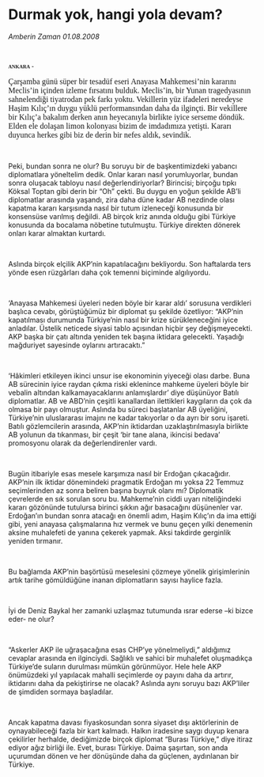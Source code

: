 # Durmak yok, hangi yola devam?

*Amberin Zaman 01.08.2008*

<div class="taraf_structure_2col_1zq">
<div class="margen_n">



 <p><b><font face="Times New Roman TUR" size="2"><br/>
<p><font size="1">ANKARA</font> - </p></font></b><font face="Times New Roman TUR"><font size="3">Çarşamba günü süper bir tesadüf eseri Anayasa Mahkemesi’nin kararını Meclis’in içinden izleme fırsatını bulduk. Meclis’in, bir Yunan tragedyasının sahnelendiği tiyatrodan pek farkı yoktu. Vekillerin yüz ifadeleri neredeyse Haşim Kılıç’ın duygu yüklü performansından daha da ilginçti. Bir vekillere bir Kılıç’a bakalım derken anın heyecanıyla birlikte iyice serseme döndük. Elden ele dolaşan limon kolonyası bizim de imdadımıza yetişti. Kararı duyunca herkes gibi biz de derin bir nefes aldık, sevindik. </font></font></p><br/>
<p>Peki, bundan sonra ne olur? Bu soruyu bir de başkentimizdeki yabancı diplomatlara yöneltelim dedik. Onlar kararı nasıl yorumluyorlar, bundan sonra oluşacak tabloyu nasıl değerlendiriyorlar? Birincisi; birçoğu tıpkı Köksal Toptan gibi derin bir “Oh” çekti. Bu duygu en yoğun şekilde AB’li diplomatlar arasında yaşandı, zira daha düne kadar AB nezdinde olası kapatma kararı karşısında nasıl bir tutum izleneceği konusunda bir konsensüse varılmış değildi. AB birçok kriz anında olduğu gibi Türkiye konusunda da bocalama nöbetine tutulmuştu. Türkiye direkten dönerek onları karar almaktan kurtardı.</p><br/>
<p>Aslında birçok elçilik AKP’nin kapatılacağını bekliyordu. Son haftalarda ters yönde esen rüzgârları daha çok temenni biçiminde algılıyordu.</p><br/>
<p>‘Anayasa Mahkemesi üyeleri neden böyle bir karar aldı’ sorusuna verdikleri başlıca cevabı, görüştüğümüz bir diplomat şu şekilde özetliyor: “AKP’nin kapatılması durumunda Türkiye’nin nasıl bir krize sürükleneceğini iyice anladılar. Üstelik neticede siyasi tablo açısından hiçbir şey değişmeyecekti. AKP başka bir çatı altında yeniden tek başına iktidara gelecekti. Yaşadığı mağduriyet sayesinde oylarını artıracaktı.”</p><br/>
<p>‘Hâkimleri etkileyen ikinci unsur ise ekonominin yiyeceği olası darbe. Buna AB sürecinin iyice raydan çıkma riski eklenince mahkeme üyeleri böyle bir vebalin altından kalkamayacaklarını anlamışlardır’ diye düşünüyor Batılı diplomatlar. AB ve ABD’nin çeşitli kanallardan ilettikleri kaygıların da çok da olmasa bir payı olmuştur. Aslında bu süreci başlatanlar AB üyeliğini, Türkiye’nin uluslararası imajını ne kadar takıyorlar o da ayrı bir soru işareti. Batılı gözlemcilerin arasında, AKP’nin iktidardan uzaklaştırılmasıyla birlikte AB yolunun da tıkanması, bir çeşit ‘bir tane alana, ikincisi bedava’ promosyonu olarak da değerlendirenler vardı. </p><br/>
<p>Bugün itibariyle esas mesele karşımıza nasıl bir Erdoğan çıkacağıdır. AKP’nin ilk iktidar dönemindeki pragmatik Erdoğan mı yoksa 22 Temmuz seçimlerinden az sonra beliren başına buyruk olanı mı? Diplomatik çevrelerde en sık sorulan soru bu. Mahkeme’nin ciddi uyarı niteliğindeki kararı gözönünde tutulursa birinci şıkkın ağır basacağını düşünenler var. Erdoğan’ın bundan sonra atacağı en önemli adım, Haşim Kılıç’ın da ima ettiği gibi, yeni anayasa çalışmalarına hız vermek ve bunu geçen yılki denemenin aksine muhalefeti de yanına çekerek yapmak. Aksi takdirde gerginlik yeniden tırmanır.</p><br/>
<p>Bu bağlamda AKP’nin başörtüsü meselesini çözmeye yönelik girişimlerinin artık tarihe gömüldüğüne inanan diplomatların sayısı haylice fazla.</p><br/>
<p>İyi de Deniz Baykal her zamanki uzlaşmaz tutumunda ısrar ederse –ki bizce eder- ne olur?</p><br/>
<p>“Askerler AKP ile uğraşacağına esas CHP’ye yönelmeliydi,” aldığımız cevaplar arasında en ilginciydi. Sağlıklı ve sahici bir muhalefet oluşmadıkça Türkiye’de suların durulması mümkün görünmüyor. Hele hele AKP önümüzdeki yıl yapılacak mahalli seçimlerde oy payını daha da artırır, iktidarını daha da pekiştirirse ne olacak? Aslında aynı soruyu bazı AKP’liler de şimdiden sormaya başladılar.</p><br/>
<p>Ancak kapatma davası fiyaskosundan sonra siyaset dışı aktörlerinin de oynayabileceği fazla bir kart kalmadı. Halkın iradesine saygı duyup kenara çekilirler herhalde, dediğimizde birçok diplomat “Burası Türkiye,” diye itiraz ediyor ağız birliği ile. Evet, burası Türkiye. Daima şaşırtan, son anda uçurumdan dönen ve her dönüşünde daha da güçlenen, aydınlanan bir Türkiye.</p><br/>
<p align="right"></p>

<br/>


<div id="taraf_not">
</div>

</div>


</div>
